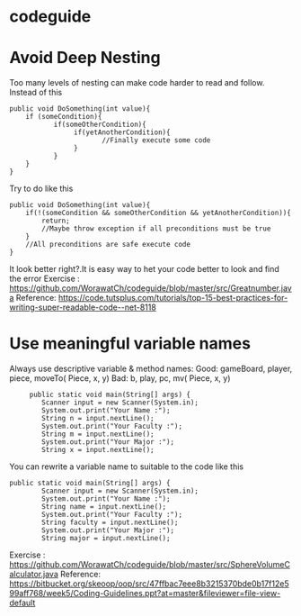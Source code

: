# codeguide
# Avoid Deep Nesting
Too many levels of nesting can make code harder to read and follow.
Instead of this
```
public void DoSomething(int value){
    if (someCondition){
           if(someOtherCondition){
                if(yetAnotherCondition){
                       //Finally execute some code
                }
           }
    }
} 
```
Try to do like this
```
public void DoSomething(int value){
    if(!(someCondition && someOtherCondition && yetAnotherCondition)){
        return;
        //Maybe throw exception if all preconditions must be true
    }
    //All preconditions are safe execute code
}
```
It look better right?.It is easy way to het your code better to look and find the error
Exercise : https://github.com/WorawatCh/codeguide/blob/master/src/Greatnumber.java
Reference: https://code.tutsplus.com/tutorials/top-15-best-practices-for-writing-super-readable-code--net-8118

# Use meaningful variable names
Always use descriptive variable & method names:
Good: gameBoard, player, piece, moveTo( Piece, x, y)
Bad:   b,  play, pc, mv( Piece, x, y)
```
     public static void main(String[] args) {
		Scanner input = new Scanner(System.in);
		System.out.print("Your Name :");
		String n = input.nextLine();
		System.out.print("Your Faculty :");
		String m = input.nextLine();
		System.out.print("Your Major :");
		String x = input.nextLine();
```
You can rewrite a variable name to suitable to the code like this
```
public static void main(String[] args) {
		Scanner input = new Scanner(System.in);
		System.out.print("Your Name :");
		String name = input.nextLine();
		System.out.print("Your Faculty :");
		String faculty = input.nextLine();
		System.out.print("Your Major :");
		String major = input.nextLine();
```
Exercise : https://github.com/WorawatCh/codeguide/blob/master/src/SphereVolumeCalculator.java
Reference: https://bitbucket.org/skeoop/oop/src/47ffbac7eee8b3215370bde0b17f12e599aff768/week5/Coding-Guidelines.ppt?at=master&fileviewer=file-view-default
